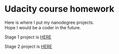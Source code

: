 <html>
<head>
<h1>Udacity course homework</h1>
</head>
<div>
<p>
Here is where I put my nanodegree projects.<br>
Hope I would be a coder in the future.<br>
</p>
<p>
<div>Stage 1 project is <a href="http://htmlpreview.github.io/?https://github.com/vcve/Olivias-Intro-to-Programming-projects/blob/master/Stage-1-Make-a-Web-Page/project_index.html">HERE</a>
</p>

<p>Stage 2 project is <a href="https://trinket.io/embed/python/12e38807cb?outputOnly=true&start=result">HERE</a><br>
</p>



</p>
</div>
</html>
